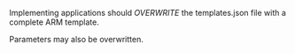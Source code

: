 Implementing applications should *OVERWRITE* the templates.json file with a complete ARM template.

Parameters may also be overwritten.